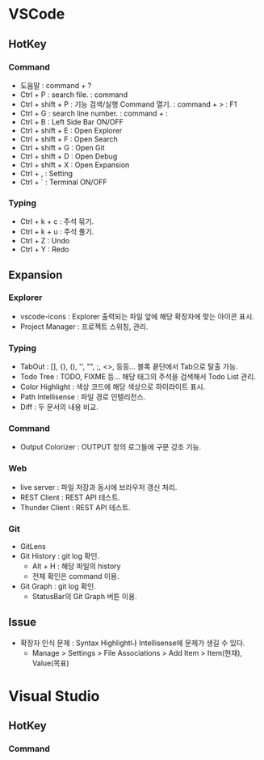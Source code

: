 # VSCode
## HotKey
### Command
- 도움말 : command + ?
- Ctrl + P : search file. : command
- Ctrl + shift + P : 기능 검색/실행 Command 열기. : command + > : F1
- Ctrl + G : search line number. : command + :
- Ctrl + B : Left Side Bar ON/OFF
- Ctrl + shift + E : Open Explorer
- Ctrl + shift + F : Open Search
- Ctrl + shift + G : Open Git
- Ctrl + shift + D : Open Debug
- Ctrl + shift + X : Open Expansion
- Ctrl + , : Setting
- Ctrl + ` : Terminal ON/OFF

### Typing
- Ctrl + k + c : 주석 묶기.
- Ctrl + k + u : 주석 풀기.
- Ctrl + Z : Undo
- Ctrl + Y : Redo

## Expansion
### Explorer
- vscode-icons : Explorer 출력되는 파일 앞에 해당 확장자에 맞는 아이콘 표시.
- Project Manager : 프로젝트 스위칭, 관리.

### Typing
- TabOut : [], {}, (), '', "", ;, <>, 등등... 블록 끝단에서 Tab으로 탈출 가능.
- Todo Tree : TODO, FIXME 등... 해당 태그의 주석을 검색해서 Todo List 관리.
- Color Highlight : 색상 코드에 해당 색상으로 하이라이트 표시.
- Path Intellisense : 파일 경로 인텔리전스.
- Diff : 두 문서의 내용 비교.

### Command
- Output Colorizer : OUTPUT 창의 로그들에 구문 강조 기능.

### Web
- live server : 파일 저장과 동시에 브라우저 갱신 처리.
- REST Client : REST API 테스트.
- Thunder Client : REST API 테스트.

### Git
- GitLens
- Git History : git log 확인.
  - Alt + H : 해당 파일의 history
  - 전체 확인은 command 이용.
- Git Graph : git log 확인.
  - StatusBar의 Git Graph 버튼 이용.

## Issue
- 확장자 인식 문제 : Syntax Highlight나 Intellisense에 문제가 생길 수 있다.
  - Manage > Settings > File Associations > Add Item >  Item(현재), Value(목표)

# Visual Studio
## HotKey
### Command
